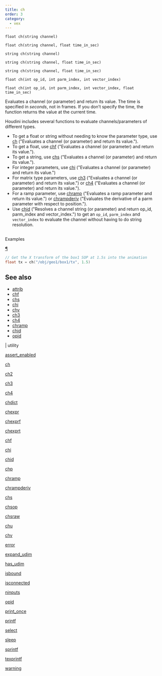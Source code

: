 ```yaml
---
title: ch
order: 3
category:
  - vex
---
```


`float ch(string channel)`

`float ch(string channel, float time_in_sec)`

`string ch(string channel)`

`string ch(string channel, float time_in_sec)`

`string ch(string channel, float time_in_sec)`

`float ch(int op_id, int parm_index, int vector_index)`

`float ch(int op_id, int parm_index, int vector_index, float time_in_sec)`

Evaluates a channel (or parameter) and return its value. The time is specified in _seconds_, not in frames. If you don’t specify the time, the function returns the value at the current time.

Houdini includes several functions to evaluate channels/parameters of different types.

- To get a float or string without needing to know the parameter type, use [ch](ch.html) ("Evaluates a channel (or parameter) and return its value.").
- To get a float, use [chf](chf.html) ("Evaluates a channel (or parameter) and return its value.").
- To get a string, use [chs](chs.html) ("Evaluates a channel (or parameter) and return its value.").
- For integer parameters, use [chi](chi.html) ("Evaluates a channel (or parameter) and return its value.")
- For matrix type parameters, use [ch3](ch3.html) ("Evaluates a channel (or parameter) and return its value.") or [ch4](ch4.html) ("Evaluates a channel (or parameter) and return its value.").
- For a ramp parameter, use [chramp](chramp.html) ("Evaluates a ramp parameter and return its value.") or [chrampderiv](chrampderiv.html) ("Evaluates the derivative of a parm parameter with respect to position.").
- Use [chid](chid.html) ("Resolves a channel string (or parameter) and return op_id, parm_index and vector_index.") to get an `op_id`, `parm_index` and `vector_index` to evaluate the channel without having to do string resolution.

##

Examples

[¶](#examples)

```c
// Get the X transform of the box1 SOP at 1.5s into the animation
float tx = ch("/obj/geo1/box1/tx", 1.5)

```

## See also

- [attrib](attrib.html)
- [chf](chf.html)
- [chs](chs.html)
- [chi](chi.html)
- [chv](chv.html)
- [ch3](ch3.html)
- [ch4](ch4.html)
- [chramp](chramp.html)
- [chid](chid.html)
- [opid](opid.html)

|
utility

[assert_enabled](assert_enabled.html)

[ch](ch.html)

[ch2](ch2.html)

[ch3](ch3.html)

[ch4](ch4.html)

[chdict](chdict.html)

[chexpr](chexpr.html)

[chexprf](chexprf.html)

[chexprt](chexprt.html)

[chf](chf.html)

[chi](chi.html)

[chid](chid.html)

[chp](chp.html)

[chramp](chramp.html)

[chrampderiv](chrampderiv.html)

[chs](chs.html)

[chsop](chsop.html)

[chsraw](chsraw.html)

[chu](chu.html)

[chv](chv.html)

[error](error.html)

[expand_udim](expand_udim.html)

[has_udim](has_udim.html)

[isbound](isbound.html)

[isconnected](isconnected.html)

[ninputs](ninputs.html)

[opid](opid.html)

[print_once](print_once.html)

[printf](printf.html)

[select](select.html)

[sleep](sleep.html)

[sprintf](sprintf.html)

[texprintf](texprintf.html)

[warning](warning.html)
